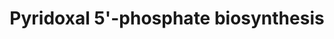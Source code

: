 ---
annotations:
- type: Pathway Ontology
  value: vitamin B6 metabolic pathway
authors:
- Anwesha
- Lindarieswijk
- Eweitz
description: Developed by Gramene.org  Source:[http://plantreactome.gramene.org/ Plant
  Reactome].
last-edited: 2021-05-26
organisms:
- Oryza sativa
redirect_from:
- /index.php/Pathway:WP2953
- /instance/WP2953
schema-jsonld:
- '@context': https://schema.org/
  '@id': https://wikipathways.github.io/pathways/WP2953.html
  '@type': Dataset
  creator:
    '@type': Organization
    name: WikiPathways
  description: Developed by Gramene.org  Source:[http://plantreactome.gramene.org/
    Plant Reactome].
  keywords:
  - erythronate-4-phosphate
  - ''
  - 4-(phosphonooxy)-threonine
  - synthase
  - 2-oxo-3-hydroxy-4-phosphobutanoate
  - H2O
  - CO2
  - D-glyceraldehyde-3-phosphate
  - O2
  - pyridoxal
  - H+
  - PYR
  - NADH
  - 2OG
  - PXLP
  - 5-phosphate
  - H2O2
  - Pi
  - (2S)-2-amino-3-oxo-4-phosphonooxybutanoate
  - D-erythrose-4-phosphate
  - NAD+
  - PDXP
  - 1-deoxy-D-xylulose
  - 5'-phosphate
  - L-Glu
  - 1-deoxy-D-xylulose-5-phosphate
  license: CC0
  name: Pyridoxal 5'-phosphate biosynthesis
seo: CreativeWork
title: Pyridoxal 5'-phosphate biosynthesis
wpid: WP2953
---